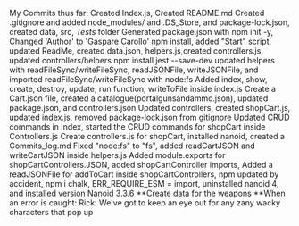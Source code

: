 My Commits thus far:
Created Index.js, Created README.md
Created .gitignore and added node_modules/ and .DS_Store, and package-lock.json, created data, src, _Tests_ folder
Generated package.json with npm init -y, Changed 'Author' to 'Gaspare Carollo' 
npm install, added "Start" script, updated ReadMe, created data.json, helpers.js,created controllers.js, updated controllers/helpers
npm install jest --save-dev
updated helpers with readFileSync/writeFileSync, readJSONFile, writeJSONFile, and imported readFileSync/writeFileSync with node:fs
Added index, show, create, destroy, update, run function, writeToFile inside index.js
Create a Cart.json file, created a catalogue(portalgunsandammo.json), updated package.json, and controllers.json
Updated controllers, created shopCart.js, updated index.js, 
removed package-lock.json from gitignore
Updated CRUD commands in Index, started the CRUD commands for shopCart inside Controllers.js
Create controllers.js for shopCart, installed nanoid, created a Commits_log.md
Fixed "node:fs" to "fs", added readCartJSON and writeCartJSON inside helpers.js
Added module.exports for shopCartControllers.JSON, added shopCartController imports,
Added a readJSONFile for addToCart inside shopCartControllers, npm updated by accident, npm i chalk, ERR_REQUIRE_ESM = import, uninstalled nanoid 4, and installed version Nanoid 3.3.6
**Create data for the weapons
**When an error is caught: Rick:  We've got to keep an eye out for any zany wacky characters that pop up
